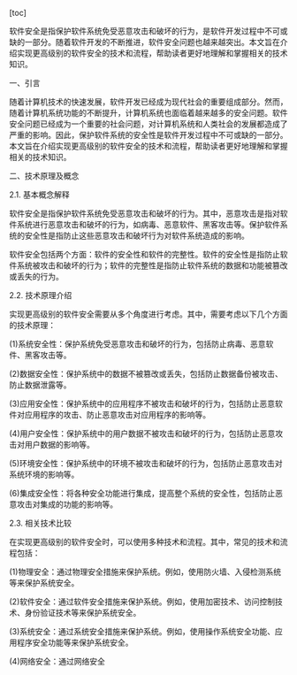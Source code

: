 
[toc]                    
                
                
软件安全是指保护软件系统免受恶意攻击和破坏的行为，是软件开发过程中不可或缺的一部分。随着软件开发的不断推进，软件安全问题也越来越突出。本文旨在介绍实现更高级别的软件安全的技术和流程，帮助读者更好地理解和掌握相关的技术知识。

一、引言

随着计算机技术的快速发展，软件开发已经成为现代社会的重要组成部分。然而，随着计算机系统功能的不断提升，计算机系统也面临着越来越多的安全问题。软件安全问题已经成为一个重要的社会问题，对计算机系统和人类社会的发展都造成了严重的影响。因此，保护软件系统的安全性是软件开发过程中不可或缺的一部分。本文旨在介绍实现更高级别的软件安全的技术和流程，帮助读者更好地理解和掌握相关的技术知识。

二、技术原理及概念

2.1. 基本概念解释

软件安全是指保护软件系统免受恶意攻击和破坏的行为。其中，恶意攻击是指对软件系统进行恶意攻击和破坏的行为，如病毒、恶意软件、黑客攻击等。保护软件系统的安全性是指防止这些恶意攻击和破坏行为对软件系统造成的影响。

软件安全包括两个方面：软件的安全性和软件的完整性。软件的安全性是指防止软件系统被攻击和破坏的行为；软件的完整性是指防止软件系统的数据和功能被篡改或丢失的行为。

2.2. 技术原理介绍

实现更高级别的软件安全需要从多个角度进行考虑。其中，需要考虑以下几个方面的技术原理：

(1)系统安全性：保护系统免受恶意攻击和破坏的行为，包括防止病毒、恶意软件、黑客攻击等。

(2)数据安全性：保护系统中的数据不被篡改或丢失，包括防止数据备份被攻击、防止数据泄露等。

(3)应用安全性：保护系统中的应用程序不被攻击和破坏的行为，包括防止恶意软件对应用程序的攻击、防止恶意攻击对应用程序的影响等。

(4)用户安全性：保护系统中的用户数据不被攻击和破坏的行为，包括防止恶意攻击对用户数据的影响等。

(5)环境安全性：保护系统中的环境不被攻击和破坏的行为，包括防止恶意攻击对系统环境的影响等。

(6)集成安全性：将各种安全功能进行集成，提高整个系统的安全性，包括防止恶意攻击对集成的功能的影响等。

2.3. 相关技术比较

在实现更高级别的软件安全时，可以使用多种技术和流程。其中，常见的技术和流程包括：

(1)物理安全：通过物理安全措施来保护系统。例如，使用防火墙、入侵检测系统等来保护系统安全。

(2)软件安全：通过软件安全措施来保护系统。例如，使用加密技术、访问控制技术、身份验证技术等来保护系统安全。

(3)系统安全：通过系统安全措施来保护系统。例如，使用操作系统安全功能、应用程序安全功能等来保护系统安全。

(4)网络安全：通过网络安全


